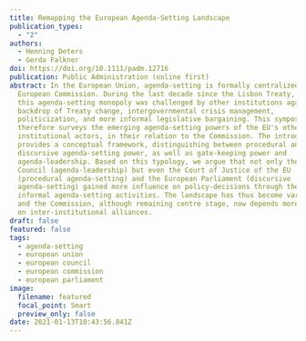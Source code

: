 ```yaml
---
title: Remapping the European Agenda‐Setting Landscape
publication_types:
  - "2"
authors:
  - Henning Deters
  - Gerda Falkner
doi: https://doi.org/10.1111/padm.12716
publication: Public Administration (online first)
abstract: In the European Union, agenda‐setting is formally centralized with the
  European Commission. During the last decade since the Lisbon Treaty, however,
  this agenda‐setting monopoly was challenged by other institutions against the
  backdrop of Treaty change, intergovernmental crisis management,
  politicization, and more informal legislative bargaining. This symposium
  therefore surveys the emerging agenda‐setting powers of the EU's other main
  institutional actors, in their relation to the Commission. The introduction
  provides a conceptual framework, distinguishing between procedural and
  discursive agenda‐setting power, as well as gate‐keeping power and
  agenda‐leadership. Based on this typology, we argue that not only the European
  Council (agenda‐leadership) but even the Court of Justice of the EU
  (procedural agenda‐setting) and the European Parliament (discursive
  agenda‐setting) gained more influence on policy‐decisions through their
  informal agenda‐setting activities. The landscape has thus become variegated,
  and the Commission, although remaining centre stage, now depends more strongly
  on inter‐institutional alliances.
draft: false
featured: false
tags:
  - agenda-setting
  - european union
  - european council
  - european commission
  - european parliament
image:
  filename: featured
  focal_point: Smart
  preview_only: false
date: 2021-01-13T10:43:56.841Z
---
```

